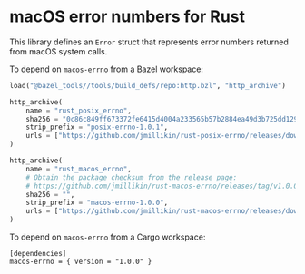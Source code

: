 # macOS error numbers for Rust

This library defines an `Error` struct that represents error numbers
returned from macOS system calls.

To depend on `macos-errno` from a Bazel workspace:

```python
load("@bazel_tools//tools/build_defs/repo:http.bzl", "http_archive")

http_archive(
    name = "rust_posix_errno",
    sha256 = "0c86c849ff673372fe6415d4004a233565b57b2884ea49d3b725dd1296cc2529",
    strip_prefix = "posix-errno-1.0.1",
    urls = ["https://github.com/jmillikin/rust-posix-errno/releases/download/v1.0.1/posix-errno-1.0.1.tar.xz"],
)

http_archive(
    name = "rust_macos_errno",
    # Obtain the package checksum from the release page:
    # https://github.com/jmillikin/rust-macos-errno/releases/tag/v1.0.0
    sha256 = "",
    strip_prefix = "macos-errno-1.0.0",
    urls = ["https://github.com/jmillikin/rust-macos-errno/releases/download/v1.0.0/macos-errno-1.0.0.tar.xz"],
)
```

To depend on `macos-errno` from a Cargo workspace:

```
[dependencies]
macos-errno = { version = "1.0.0" }
```
